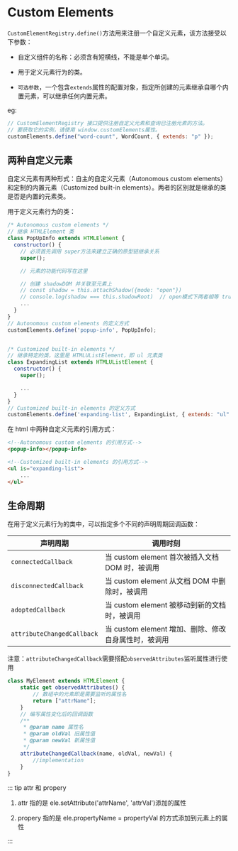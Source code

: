 # Custom Elements

`CustomElementRegistry.define()`方法用来注册一个自定义元素，该方法接受以下参数：

- 自定义组件的名称：必须含有短横线，不能是单个单词。

- 用于定义元素行为的类。

- `可选参数`，一个包含`extends`属性的配置对象，指定所创建的元素继承自哪个内置元素，可以继承任何内置元素。

eg:

```js
// CustomElementRegistry 接口提供注册自定义元素和查询已注册元素的方法。
// 要获取它的实例，请使用 window.customElements属性。
customElements.define("word-count", WordCount, { extends: "p" });
```

## 两种自定义元素

自定义元素有两种形式：自主的自定义元素（Autonomous custom elements）和定制的内置元素（Customized built-in elements）。两者的区别就是继承的类是否是内置的元素类。

用于定义元素行为的类：

```js
/* Autonomous custom elements */
// 继承 HTMLElement 类
class PopUpInfo extends HTMLElement {
  constructor() {
    // 必须首先调用 super方法来建立正确的原型链继承关系
    super();

    // 元素的功能代码写在这里

    // 创建 shadowDOM 并关联至元素上
    // const shadow = this.attachShadow({mode: "open"})
    // console.log(shadow === this.shadowRoot)  // open模式下两者相等 true
    ...
  }
}
// Autonomous custom elements 的定义方式
customElements.define('popup-info', PopUpInfo);


/* Customized built-in elements */
// 继承特定的类，这里是 HTMLUListElement，即 ul 元素类
class ExpandingList extends HTMLUListElement {
  constructor() {
    super();

    ...
  }
}
// Customized built-in elements 的定义方式
customElements.define('expanding-list', ExpandingList, { extends: "ul" });
```

在 html 中两种自定义元素的引用方式：

```html
<!--Autonomous custom elements 的引用方式-->
<popup-info></popup-info>

<!--Customized built-in elements 的引用方式-->
<ul is="expanding-list">
	...
</ul>
```

## 生命周期

在用于定义元素行为的类中，可以指定多个不同的声明周期回调函数：

| 声明周期                   | 调用时刻                                             |
| -------------------------- | ---------------------------------------------------- |
| `connectedCallback`        | 当 custom element 首次被插入文档 DOM 时，被调用      |
| `disconnectedCallback`     | 当 custom element 从文档 DOM 中删除时，被调用        |
| `adoptedCallback`          | 当 custom element 被移动到新的文档时，被调用         |
| `attributeChangedCallback` | 当 custom element 增加、删除、修改自身属性时，被调用 |

注意：`attributeChangedCallback`需要搭配`observedAttributes`监听属性进行使用

```js
class MyElement extends HTMLElement {
	static get observedAttributes() {
		// 数组中的元素即是需要监听的属性名
		return ["attrName"];
	}
	// 编写属性变化后的回调函数
	/**
	 * @param name 属性名
	 * @param oldVal 旧属性值
	 * @param newVal 新属性值
	 */
	attributeChangedCallback(name, oldVal, newVal) {
		//implementation
	}
}
```

::: tip attr 和 propery

1. attr 指的是 ele.setAttribute('attrName', 'attrVal')添加的属性

2. propery 指的是 ele.propertyName = propertyVal 的方式添加到元素上的属性

:::
